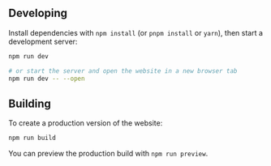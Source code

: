## Developing

Install dependencies with `npm install` (or `pnpm install` or `yarn`), then start a development server:

```bash
npm run dev

# or start the server and open the website in a new browser tab
npm run dev -- --open
```

## Building

To create a production version of the website:

```bash
npm run build
```

You can preview the production build with `npm run preview`.